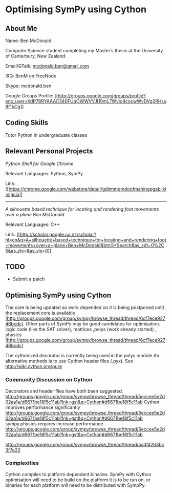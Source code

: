 Optimising SymPy using Cython
==============================

About Me
------------------
Name: Ben McDonald

Computer Science student completing my Master’s thesis at the University of Canterbury, New Zealand. 

Email/GTalk: mcdonald.ben@gmail.com

IRQ: BenM on FreeNode

Skype: mcdonald.ben

Google Groups Profile: [[http://groups.google.com/groups/profile?enc_user=XdP78RYAAAC340FUqOWWVVJI19mL7Wvio4cocwWvDVg2RHsu8f1bCg]]

Coding Skills
------------------

Tutor Python in undergraduate classes

Relevant Personal Projects
------------------
_Python Shell for Google Chrome_

Relevant Languages: Python, SymPy

Link: [[https://chrome.google.com/webstore/detail/gdiimmpmdoofmahingpgabiikimjgcia]]
***

_A silhouette based technique for locating and rendering foot movements over a plane Ben McDonald_

Relevant Languages: C++

Link: [[http://scholar.google.co.nz/scholar?hl=en&q=A+silhouette+based+technique+for+locating+and+rendering+foot+movements+over+a+plane+Ben+McDonald&btnG=Search&as_sdt=0%2C5&as_ylo=&as_vis=0]]

TODO
---------------
* Submit a patch

Optimising SymPy using Cython
------------
The core is being updated so work depended on it is being postponed until the replacement core is available [http://groups.google.com/group/sympy/browse_thread/thread/6cf7ece92746bcdc].
Other parts of SymPy may be good candidates for optimisation. logic code (like the SAT solver), matrices ,polys (work already started) , physics [http://groups.google.com/group/sympy/browse_thread/thread/6cf7ece92746bcdc]

The cythonized decorator is currently being used in the polys module
An alternative methods is to use Cython header files (.pyx). See http://wiki.cython.org/pure

### Community Discussion on Cython
Decorators and header files have both been suggested. http://groups.google.com/group/sympy/browse_thread/thread/5eccee5e2d02aa1a/d6671be18f5c11ab?lnk=gst&q=Cython#d6671be18f5c11ab
Cython improves performance significantly http://groups.google.com/group/sympy/browse_thread/thread/5eccee5e2d02aa1a/d6671be18f5c11ab?lnk=gst&q=Cython#d6671be18f5c11ab
sympy.physics requires increase performance http://groups.google.com/group/sympy/browse_thread/thread/5eccee5e2d02aa1a/d6671be18f5c11ab?lnk=gst&q=Cython#d6671be18f5c11ab


http://groups.google.com/group/sympy/browse_thread/thread/aa3f4263bc3f7e23

### Complexities
Cython compiles to platform dependent binaries. SymPy with Cython optimisation will need to be build on the platform it is to be run on, or binaries for each platform will need to be distributed with SympPy.